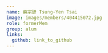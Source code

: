 ```yaml
---
name: 蔡宗諺 Tsung-Yen Tsai 
image: images/members/404415072.jpg 
role: formerMem
group: alum
links:
  github: link_to_github 
---
```

